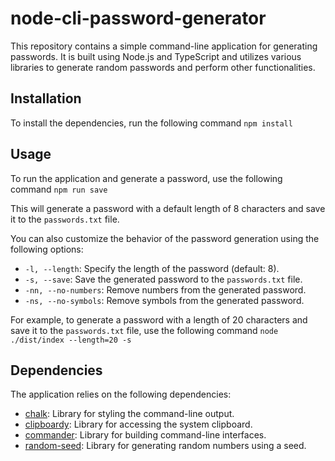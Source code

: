 # node-cli-password-generator

This repository contains a simple command-line application for generating passwords. It is built using Node.js and TypeScript and utilizes various libraries to generate random passwords and perform other functionalities.

## Installation

To install the dependencies, run the following command `npm install`

## Usage

To run the application and generate a password, use the following command `npm run save`

This will generate a password with a default length of 8 characters and save it to the `passwords.txt` file.

You can also customize the behavior of the password generation using the following options:

- `-l, --length`: Specify the length of the password (default: 8).
- `-s, --save`: Save the generated password to the `passwords.txt` file.
- `-nn, --no-numbers`: Remove numbers from the generated password.
- `-ns, --no-symbols`: Remove symbols from the generated password.

For example, to generate a password with a length of 20 characters and save it to the `passwords.txt` file, use the following command `node ./dist/index --length=20 -s`

## Dependencies

The application relies on the following dependencies:

- [chalk](https://www.npmjs.com/package/chalk): Library for styling the command-line output.
- [clipboardy](https://www.npmjs.com/package/clipboardy): Library for accessing the system clipboard.
- [commander](https://www.npmjs.com/package/commander): Library for building command-line interfaces.
- [random-seed](https://www.npmjs.com/package/random-seed): Library for generating random numbers using a seed.
